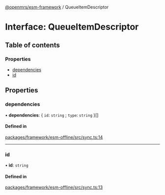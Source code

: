 [@openmrs/esm-framework](../API.md) / QueueItemDescriptor

# Interface: QueueItemDescriptor

## Table of contents

### Properties

- [dependencies](QueueItemDescriptor.md#dependencies)
- [id](QueueItemDescriptor.md#id)

## Properties

### dependencies

• **dependencies**: { `id`: `string` ; `type`: `string`  }[]

#### Defined in

[packages/framework/esm-offline/src/sync.ts:14](https://github.com/openmrs/openmrs-esm-core/blob/master/packages/framework/esm-offline/src/sync.ts#L14)

___

### id

• **id**: `string`

#### Defined in

[packages/framework/esm-offline/src/sync.ts:13](https://github.com/openmrs/openmrs-esm-core/blob/master/packages/framework/esm-offline/src/sync.ts#L13)
